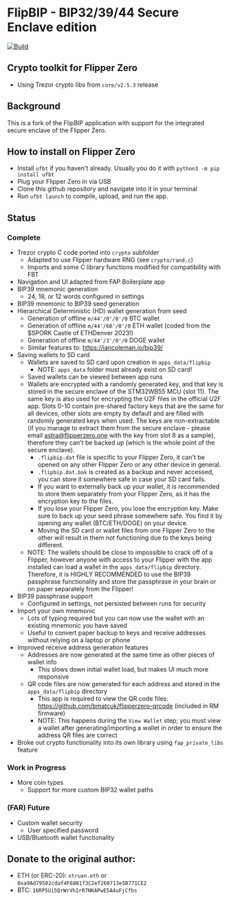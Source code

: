 # FlipBIP - BIP32/39/44 Secure Enclave edition

[![Build](https://github.com/astrrra/FlipBIP/actions/workflows/build.yml/badge.svg?branch=main)](https://github.com/astrrra/FlipBIP/actions/workflows/build.yml)

## Crypto toolkit for Flipper Zero
- Using Trezor crypto libs from `core/v2.5.3` release

## Background

This is a fork of the FlipBIP application with support for the integrated secure enclave of the Flipper Zero.

## How to install on Flipper Zero
- Install `ufbt` if you haven't already. Usually you do it with `python3 -m pip install ufbt`
- Plug your Flipper Zero in via USB
- Clone this github repository and navigate into it in your terminal
- Run `ufbt launch` to compile, upload, and run the app.

## Status

### Complete

- Trezor crypto C code ported into `crypto` subfolder
  - Adapted to use Flipper hardware RNG (see `crypto/rand.c`)
  - Imports and some C library functions modified for compatibility with FBT
- Navigation and UI adapted from FAP Boilerplate app
- BIP39 mnemonic generation
  - 24, 18, or 12 words configured in settings
- BIP39 mnemonic to BIP39 seed generation
- Hierarchical Deterministic (HD) wallet generation from seed
  - Generation of offline `m/44'/0'/0'/0` BTC wallet
  - Generation of offline `m/44'/60'/0'/0` ETH wallet (coded from the $SPORK Castle of ETHDenver 2023!)
  - Generation of offline `m/44'/3'/0'/0` DOGE wallet
  - Similar features to: https://iancoleman.io/bip39/
- Saving wallets to SD card
  - Wallets are saved to SD card upon creation in `apps_data/flipbip`
      - NOTE: `apps_data` folder must already exist on SD card!
  - Saved wallets can be viewed between app runs
  - Wallets are encrypted with a randomly generated key, and that key is stored in the secure enclave of the STM32WB55 MCU (slot 11). The same key is also used for encrypting the U2F files in the official U2F app. Slots 0-10 contain pre-shared factory keys that are the same for all devices, other slots are empty by default and are filled with randomly generated keys when used. The keys are non-extractable (if you manage to extract them from the secure enclave - please email astra@flipperzero.one with the key from slot 8 as a sample), therefore they can't be backed up (which is the whole point of the secure enclave).
      - `.flipbip.dat` file is specific to your Flipper Zero, it can't be opened on any other Flipper Zero or any other device in general.
      - `.flipbip.dat.bak` is created as a backup and never accessed, you can store it somewhere safe in case your SD card fails.
      - If you want to externally back up your wallet, it is recommended to store them separately from your Flipper Zero, as it has the encryption key to the files.
      - If you lose your Flipper Zero, you lose the encryption key. Make sure to back up your seed phrase somewhere safe. You find it by opening any wallet (BTC/ETH/DOGE) on your device.
      - Moving the SD card or wallet files from one Flipper Zero to the other will result in them not functioning due to the keys being different.
  - NOTE: The wallets should be close to impossible to crack off of a Flipper, however anyone with access to your Flipper with the app installed can load a wallet in the `apps_data/flipbip` directory. Therefore, it is HIGHLY RECOMMENDED to use the BIP39 passphrase functionality and store the passphrase in your brain or on paper separately from the Flipper!
- BIP39 passphrase support
  - Configured in settings, not persisted between runs for security
- Import your own mnemonic
  - Lots of typing required but you can now use the wallet with an existing mnemonic you have saved
  - Useful to convert paper backup to keys and receive addresses without relying on a laptop or phone
- Improved receive address generation features
  - Addresses are now generated at the same time as other pieces of wallet info
    - This slows down initial wallet load, but makes UI much more responsive
  - QR code files are now generated for each address and stored in the `apps_data/flipbip` directory
    - This app is required to view the QR code files: https://github.com/bmatcuk/flipperzero-qrcode (included in RM firmware)
    - NOTE: This happens during the `View Wallet` step; you must view a wallet after generating/importing a wallet in order to ensure the address QR files are correct
- Broke out crypto functionality into its own library using `fap_private_libs` feature

### Work in Progress

- More coin types
  - Support for more custom BIP32 wallet paths

### (FAR) Future

- Custom wallet security
  - User specified password
- USB/Bluetooth wallet functionality

## Donate to the original author:
- ETH (or ERC-20): `xtruan.eth` or `0xa9Ad79502cdaf4F6881f3C2ef260713e5B771CE2`
- BTC: `16RP5Ui5QrWrVh2rR7NKAPwE5A4uFjCfbs`
